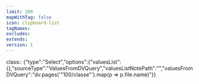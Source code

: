 ```yaml
---
limit: 100
mapWithTag: false
icon: clipboard-list
tagNames: 
excludes: 
extends: 
version: 1
---
```

class:: {"type":"Select","options":{"valuesList":{},"sourceType":"ValuesFromDVQuery","valuesListNotePath":"","valuesFromDVQuery":"dv.pages('\"100/classe\"').map(p => p.file.name)"}}